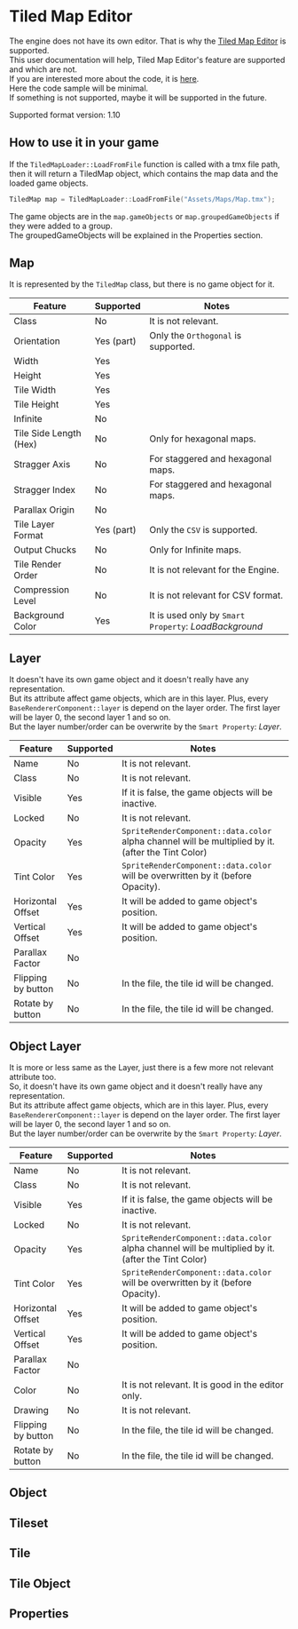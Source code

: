# Tiled Map Editor

The engine does not have its own editor.
That is why the [Tiled Map Editor](https://www.mapeditor.org/) is supported.  
This user documentation will help, Tiled Map Editor's feature are supported
and which are not.  
If you are interested more about the code, it is [here](Learning2DEngine/Editor.md).  
Here the code sample will be minimal.  
If something is not supported, maybe it will be supported in the future.

Supported format version: 1.10

## How to use it in your game
If the `TiledMapLoader::LoadFromFile` function is called with a tmx file path,
then it will return a TiledMap object, which contains the map data and the loaded
game objects.
```cpp
TiledMap map = TiledMapLoader::LoadFromFile("Assets/Maps/Map.tmx");
```

The game objects are in the `map.gameObjects` or `map.groupedGameObjects`
if they were added to a group.  
The groupedGameObjects will be explained in the Properties section.

## Map
It is represented by the `TiledMap` class, but there is no game object for it.

| Feature     | Supported  | Notes              |
| ----------- | ---------- | ------------------ |
| Class       | No         | It is not relevant.|
| Orientation | Yes (part) | Only the `Orthogonal` is supported. |
| Width       | Yes        | |
| Height      | Yes        | |
| Tile Width  | Yes        | |
| Tile Height | Yes        | |
| Infinite    | No         | |
| Tile Side Length (Hex) | No | Only for hexagonal maps. |
| Stragger Axis  | No         | For staggered and hexagonal maps. |
| Stragger Index | No         | For staggered and hexagonal maps. |
| Parallax Origin | No         | |
| Tile Layer Format | Yes (part) | Only the `CSV` is supported. |
| Output Chucks | No | Only for Infinite maps. |
| Tile Render Order | No  | It is not relevant for the Engine. |
| Compression Level | No  | It is not relevant for CSV format. |
| Background Color  | Yes | It is used only by `Smart Property`: _LoadBackground_ |

## Layer
It doesn't have its own game object and it doesn't really have any representation.  
But its attribute affect game objects, which are in this layer.
Plus, every `BaseRendererComponent::layer` is depend on the layer order.
The first layer will be layer 0, the second layer 1 and so on.  
But the layer number/order can be overwrite by the `Smart Property`: _Layer_.

| Feature     | Supported  | Notes              |
| ----------- | ---------- | ------------------ |
| Name        | No         | It is not relevant.|
| Class       | No         | It is not relevant.|
| Visible     | Yes        | If it is false, the game objects will be inactive.|
| Locked      | No         | It is not relevant.|
| Opacity     | Yes        | `SpriteRenderComponent::data.color` alpha channel will be multiplied by it. (after the Tint Color)|
| Tint Color  | Yes        | `SpriteRenderComponent::data.color` will be overwritten by it (before Opacity).|
| Horizontal Offset | Yes  | It will be added to game object's position.|
| Vertical Offset | Yes   | It will be added to game object's position.|
| Parallax Factor | No    |   |
| Flipping by button | No | In the file, the tile id will be changed. |
| Rotate by button | No   | In the file, the tile id will be changed. |


## Object Layer
It is more or less same as the Layer, just there is a few more not relevant attribute too.  
So, it doesn't have its own game object and it doesn't really have any representation.  
But its attribute affect game objects, which are in this layer.
Plus, every `BaseRendererComponent::layer` is depend on the layer order.
The first layer will be layer 0, the second layer 1 and so on.  
But the layer number/order can be overwrite by the `Smart Property`: _Layer_.

| Feature     | Supported  | Notes              |
| ----------- | ---------- | ------------------ |
| Name        | No         | It is not relevant.|
| Class       | No         | It is not relevant.|
| Visible     | Yes        | If it is false, the game objects will be inactive.|
| Locked      | No         | It is not relevant.|
| Opacity     | Yes        | `SpriteRenderComponent::data.color` alpha channel will be multiplied by it. (after the Tint Color)|
| Tint Color  | Yes        | `SpriteRenderComponent::data.color` will be overwritten by it (before Opacity).|
| Horizontal Offset | Yes  | It will be added to game object's position.|
| Vertical Offset | Yes   | It will be added to game object's position.|
| Parallax Factor | No    |   |
| Color           | No    | It is not relevant. It is good in the editor only. |
| Drawing         | No    | It is not relevant. |
| Flipping by button | No | In the file, the tile id will be changed. |
| Rotate by button | No   | In the file, the tile id will be changed. |

## Object

## Tileset

## Tile

## Tile Object

## Properties


